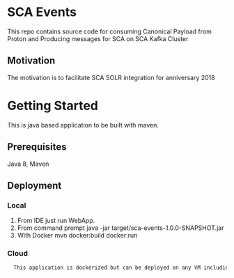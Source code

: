 # SCA Events

This repo contains source code for consuming Canonical Payload from Proton and Producing messages for SCA on SCA Kafka Cluster

## Motivation ##

The motivation is to facilitate SCA SOLR integration for anniversary 2018

# Getting Started ##

This is java based application to be built with maven.

## Prerequisites ##

Java 8, Maven


 ## Deployment ##

 ### Local ###

 1. From IDE just run WebApp.
 2. From command prompt java -jar target/sca-events-1.0.0-SNAPSHOT.jar
 3. With Docker mvn docker:build docker:run


 ### Cloud ###

```html
  This application is dockerized but can be deployed on any VM including AWS beanstalk.
```

